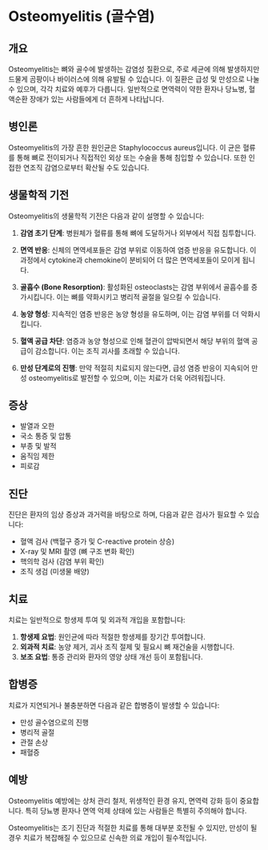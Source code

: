 

# Osteomyelitis (골수염)

## 개요
Osteomyelitis는 뼈와 골수에 발생하는 감염성 질환으로, 주로 세균에 의해 발생하지만 드물게 곰팡이나 바이러스에 의해 유발될 수 있습니다. 이 질환은 급성 및 만성으로 나눌 수 있으며, 각각 치료와 예후가 다릅니다. 일반적으로 면역력이 약한 환자나 당뇨병, 혈액순환 장애가 있는 사람들에게 더 흔하게 나타납니다.

## 병인론
Osteomyelitis의 가장 흔한 원인균은 Staphylococcus aureus입니다. 이 균은 혈류를 통해 뼈로 전이되거나 직접적인 외상 또는 수술을 통해 침입할 수 있습니다. 또한 인접한 연조직 감염으로부터 확산될 수도 있습니다.

## 생물학적 기전
Osteomyelitis의 생물학적 기전은 다음과 같이 설명할 수 있습니다:

1. **감염 초기 단계**: 병원체가 혈류를 통해 뼈에 도달하거나 외부에서 직접 침투합니다.
   
2. **면역 반응**: 신체의 면역세포들은 감염 부위로 이동하여 염증 반응을 유도합니다. 이 과정에서 cytokine과 chemokine이 분비되어 더 많은 면역세포들이 모이게 됩니다.

3. **골흡수 (Bone Resorption)**: 활성화된 osteoclasts는 감염 부위에서 골흡수를 증가시킵니다. 이는 뼈를 약화시키고 병리적 골절을 일으킬 수 있습니다.

4. **농양 형성**: 지속적인 염증 반응은 농양 형성을 유도하며, 이는 감염 부위를 더 악화시킵니다.

5. **혈액 공급 차단**: 염증과 농양 형성으로 인해 혈관이 압박되면서 해당 부위의 혈액 공급이 감소합니다. 이는 조직 괴사를 초래할 수 있습니다.

6. **만성 단계로의 진행**: 만약 적절히 치료되지 않는다면, 급성 염증 반응이 지속되어 만성 osteomyelitis로 발전할 수 있으며, 이는 치료가 더욱 어려워집니다.

## 증상
- 발열과 오한
- 국소 통증 및 압통
- 부종 및 발적
- 움직임 제한
- 피로감

## 진단
진단은 환자의 임상 증상과 과거력을 바탕으로 하며, 다음과 같은 검사가 필요할 수 있습니다:
- 혈액 검사 (백혈구 증가 및 C-reactive protein 상승)
- X-ray 및 MRI 촬영 (뼈 구조 변화 확인)
- 핵의학 검사 (감염 부위 확인)
- 조직 생검 (미생물 배양)

## 치료
치료는 일반적으로 항생제 투여 및 외과적 개입을 포함합니다:
1. **항생제 요법**: 원인균에 따라 적절한 항생제를 장기간 투여합니다.
2. **외과적 치료**: 농양 제거, 괴사 조직 절제 및 필요시 뼈 재건술을 시행합니다.
3. **보조 요법**: 통증 관리와 환자의 영양 상태 개선 등이 포함됩니다.

## 합병증
치료가 지연되거나 불충분하면 다음과 같은 합병증이 발생할 수 있습니다:
- 만성 골수염으로의 진행
- 병리적 골절 
- 관절 손상 
- 패혈증 

## 예방
Osteomyelitis 예방에는 상처 관리 철저, 위생적인 환경 유지, 면역력 강화 등이 중요합니다. 특히 당뇨병 환자나 면역 억제 상태에 있는 사람들은 특별히 주의해야 합니다.

Osteomyelitis는 조기 진단과 적절한 치료를 통해 대부분 호전될 수 있지만, 만성이 될 경우 치료가 복잡해질 수 있으므로 신속한 의료 개입이 필수적입니다.

